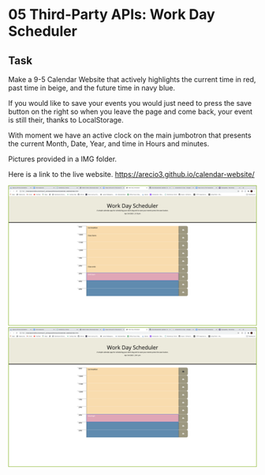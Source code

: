 # 05 Third-Party APIs: Work Day Scheduler

## Task

Make a 9-5 Calendar Website that actively highlights the current time in red, past time in beige, and the future time in navy blue.

If you would like to save your events you would just need to press the save button on the right so when you leave the page and come back, your event is still their, thanks to LocalStorage.

With moment we have an active clock on the main jumbotron that presents the current Month, Date, Year, and time in Hours and minutes.

Pictures provided in a IMG folder.

Here is a link to the live website.  https://arecio3.github.io/calendar-website/

<img src="assets/img/Screen Shot 2021-04-03 at 3.20.53 PM.png" alt="calendar website with some examples of events that are saved.">


<img src="assets/img/Screen Shot 2021-04-03 at 3.19.50 PM.png" alt="calendar website with no events that are saved.">

